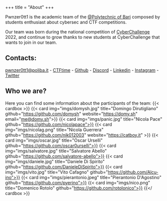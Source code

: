 +++
title = "About"
+++

Pwnzer0tt1 is the academic team of the [@Polytechnic of Bari](https://www.poliba.it) composed by students enthusiast about cybersec and CTF competitions.

Our team was born during the national competition of [CyberChallenge](https://cyberchallenge.it) 2022, and continue to grow thanks to new students at CyberChallenge that wants to join in our team.

## Contacts:

[pwnzer0tt1@poliba.it](mailto:pwnzer0tt1@poliba.it) - [CTFtime](https://ctftime.org/team/193903) -
[Github](https://github.com/Pwnzer0tt1) - [Discord](https://discord.gg/79NNVJBK5Z) -
[Linkedin](https://www.linkedin.com/company/pwnzer0tt1/) - [Instagram](https://instagram.com/pwnzer0tt1) -
[Twitter](https://twitter.com/pwnzer0tt1)

## Who we are?

Here you can find some information about the participants of the team:
{{< cardbox >}}
{{< card img="imgs/domysh.jpg" title="Domingo Dirutigliano" github="https://github.com/domysh" website="https://domy.sh" email="me@domy.sh">}}
{{< card img="imgs/panic.jpg" title="Nicola Pace" github="https://github.com/nicolapace">}}
{{< card img="imgs/nicolag.png" title="Nicola Guerrera" github="https://github.com/nik012003" website="https://catboy.it" >}}
{{< card img="imgs/oscar.jpg" title="Oscar Urselli" github="https://github.com/oscar0urselli">}}
{{< card img="imgs/salvatore.jpg" title="Salvatore Abello" github="https://github.com/salvatore-abello">}}
{{< card img="imgs/daniele.jpg" title="Daniele Di Spirito" github="https://github.com/DanieleDiSpirito">}}
{{< card img="imgs/vito.jpg" title="Vito Cafagno" github="https://github.com/Alcu-ino">}}
{{< card img="imgs/pierantonio.jpeg" title="Pierantonio D'Agostino" github="https://github.com/pyerino">}}
{{< card img="imgs/nico.png" title="Domenico Rotolo" github="https://github.com/rotolonico">}}
{{</ cardbox >}}
